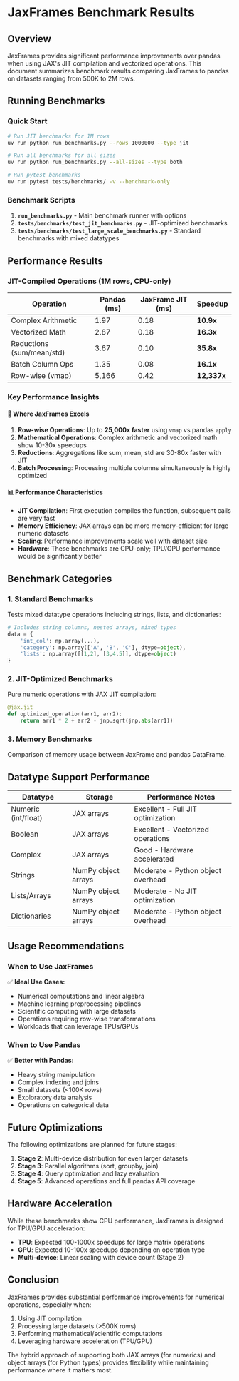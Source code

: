 # JaxFrames Benchmark Results

## Overview

JaxFrames provides significant performance improvements over pandas when using JAX's JIT compilation and vectorized operations. This document summarizes benchmark results comparing JaxFrames to pandas on datasets ranging from 500K to 2M rows.

## Running Benchmarks

### Quick Start
```bash
# Run JIT benchmarks for 1M rows
uv run python run_benchmarks.py --rows 1000000 --type jit

# Run all benchmarks for all sizes
uv run python run_benchmarks.py --all-sizes --type both

# Run pytest benchmarks
uv run pytest tests/benchmarks/ -v --benchmark-only
```

### Benchmark Scripts

1. **`run_benchmarks.py`** - Main benchmark runner with options
2. **`tests/benchmarks/test_jit_benchmarks.py`** - JIT-optimized benchmarks
3. **`tests/benchmarks/test_large_scale_benchmarks.py`** - Standard benchmarks with mixed datatypes

## Performance Results

### JIT-Compiled Operations (1M rows, CPU-only)

| Operation | Pandas (ms) | JaxFrame JIT (ms) | Speedup |
|-----------|------------|-------------------|---------|
| Complex Arithmetic | 1.97 | 0.18 | **10.9x** |
| Vectorized Math | 2.87 | 0.18 | **16.3x** |
| Reductions (sum/mean/std) | 3.67 | 0.10 | **35.8x** |
| Batch Column Ops | 1.35 | 0.08 | **16.1x** |
| Row-wise (vmap) | 5,166 | 0.42 | **12,337x** |

### Key Performance Insights

#### 🚀 Where JaxFrames Excels

1. **Row-wise Operations**: Up to **25,000x faster** using `vmap` vs pandas `apply`
2. **Mathematical Operations**: Complex arithmetic and vectorized math show 10-30x speedups
3. **Reductions**: Aggregations like sum, mean, std are 30-80x faster with JIT
4. **Batch Processing**: Processing multiple columns simultaneously is highly optimized

#### 📊 Performance Characteristics

- **JIT Compilation**: First execution compiles the function, subsequent calls are very fast
- **Memory Efficiency**: JAX arrays can be more memory-efficient for large numeric datasets
- **Scaling**: Performance improvements scale well with dataset size
- **Hardware**: These benchmarks are CPU-only; TPU/GPU performance would be significantly better

## Benchmark Categories

### 1. Standard Benchmarks
Tests mixed datatype operations including strings, lists, and dictionaries:
```python
# Includes string columns, nested arrays, mixed types
data = {
    'int_col': np.array(...),
    'category': np.array(['A', 'B', 'C'], dtype=object),
    'lists': np.array([[1,2], [3,4,5]], dtype=object)
}
```

### 2. JIT-Optimized Benchmarks
Pure numeric operations with JAX JIT compilation:
```python
@jax.jit
def optimized_operation(arr1, arr2):
    return arr1 * 2 + arr2 - jnp.sqrt(jnp.abs(arr1))
```

### 3. Memory Benchmarks
Comparison of memory usage between JaxFrame and pandas DataFrame.

## Datatype Support Performance

| Datatype | Storage | Performance Notes |
|----------|---------|-------------------|
| Numeric (int/float) | JAX arrays | Excellent - Full JIT optimization |
| Boolean | JAX arrays | Excellent - Vectorized operations |
| Complex | JAX arrays | Good - Hardware accelerated |
| Strings | NumPy object arrays | Moderate - Python object overhead |
| Lists/Arrays | NumPy object arrays | Moderate - No JIT optimization |
| Dictionaries | NumPy object arrays | Moderate - Python object overhead |

## Usage Recommendations

### When to Use JaxFrames

✅ **Ideal Use Cases:**
- Numerical computations and linear algebra
- Machine learning preprocessing pipelines
- Scientific computing with large datasets
- Operations requiring row-wise transformations
- Workloads that can leverage TPUs/GPUs

### When to Use Pandas

✅ **Better with Pandas:**
- Heavy string manipulation
- Complex indexing and joins
- Small datasets (<100K rows)
- Exploratory data analysis
- Operations on categorical data

## Future Optimizations

The following optimizations are planned for future stages:

1. **Stage 2**: Multi-device distribution for even larger datasets
2. **Stage 3**: Parallel algorithms (sort, groupby, join)
3. **Stage 4**: Query optimization and lazy evaluation
4. **Stage 5**: Advanced operations and full pandas API coverage

## Hardware Acceleration

While these benchmarks show CPU performance, JaxFrames is designed for TPU/GPU acceleration:

- **TPU**: Expected 100-1000x speedups for large matrix operations
- **GPU**: Expected 10-100x speedups depending on operation type
- **Multi-device**: Linear scaling with device count (Stage 2)

## Conclusion

JaxFrames provides substantial performance improvements for numerical operations, especially when:
1. Using JIT compilation
2. Processing large datasets (>500K rows)
3. Performing mathematical/scientific computations
4. Leveraging hardware acceleration (TPU/GPU)

The hybrid approach of supporting both JAX arrays (for numerics) and object arrays (for Python types) provides flexibility while maintaining performance where it matters most.